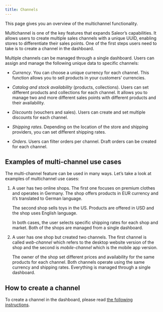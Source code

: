 ```yaml
---
title: Channels
---
```


This page gives you an overview of the multichannel functionality.

Multichannel is one of the key features that expands Saleor’s capabilities. It allows users to create multiple sales channels with a unique UUID, enabling stores to differentiate their sales points. One of the first steps users need to take is to create a channel in the dashboard.

Multiple channels can be managed through a single dashboard. Users can assign and manage the following unique data to specific channels:

- _Currency_. You can choose a unique currency for each channel. This function allows you to sell products in your customers’ currencies.

- _Catalog and stock availability_ (products, collections). Users can set different products and collections for each channel. It allows you to manage two and more different sales points with different products and their availability.

- _Discounts_ (vouchers and sales). Users can create and set multiple discounts for each channel.

- _Shipping rates_. Depending on the location of the store and shipping providers, you can set different shipping rates.

- _Orders_. Users can filter orders per channel. Draft orders can be created for each channel.

## Examples of multi-channel use cases

The multi-channel feature can be used in many ways. Let’s take a look at examples of multichannel use cases:

1. A user has two online shops. The first one focuses on premium clothes and operates in Germany. The shop offers products in EUR currency and it’s translated to German language. 

   The second shop sells toys in the US. Products are offered in USD and the shop uses English language.

   In both cases, the user selects specific shipping rates for each shop and market. Both of the shops are managed from a single dashboard.

2. A user has one shop but created two channels. The first channel is called _web-channel_ which refers to the desktop website version of the shop and the second is _mobile-channel_ which is the mobile app version. 

   The owner of the shop set different prices and availability for the same products for each channel. Both channels operate using the same currency and shipping rates. Everything is managed through a single dashboard.  

## How to create a channel
To create a channel in the dashboard, please read [the following instructions](dashboard/configuration/channels.md).
